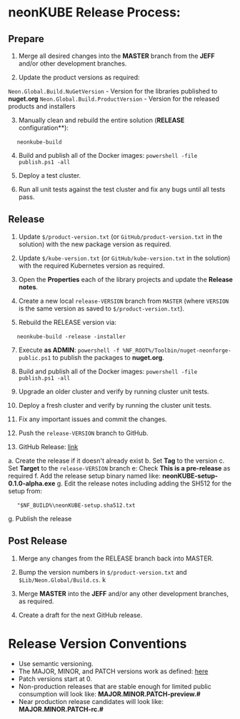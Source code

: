# neonKUBE Release Process:

## Prepare

1. Merge all desired changes into the **MASTER** branch from the **JEFF** and/or other development branches.

2. Update the product versions as required: 

  `Neon.Global.Build.NuGetVersion` - Version for the libraries published to **nuget.org**
  `Neon.Global.Build.ProductVersion` - Version for the released products and installers

3. Manually clean and rebuild the entire solution (**RELEASE** configuration**): 

&nbsp;&nbsp;&nbsp;&nbsp;&nbsp;`neonkube-build`

4. Build and publish all of the Docker images: `powershell -file publish.ps1 -all`

5. Deploy a test cluster.

6. Run all unit tests against the test cluster and fix any bugs until all tests pass.

## Release 

1. Update `$/product-version.txt` (or `GitHub/product-version.txt` in the solution) with the 
   new package version as required.

2. Update `$/kube-version.txt` (or `GitHub/kube-version.txt` in the solution) with the 
   required Kubernetes version as required.

3. Open the **Properties** each of the library projects and update the **Release notes**.

4. Create a new local `release-VERSION` branch from `MASTER` (where `VERSION` is the same version as saved to `$/product-version.txt`).

5. Rebuild the RELEASE version via:

&nbsp;&nbsp;&nbsp;&nbsp;&nbsp;`neonkube-build -release -installer`

7. Execute **as ADMIN**: `powershell -f %NF_ROOT%/Toolbin/nuget-neonforge-public.ps1` to publish the packages to **nuget.org**.

8. Build and publish all of the Docker images: `powershell -file publish.ps1 -all`

9. Upgrade an older cluster and verify by running cluster unit tests.

10. Deploy a fresh cluster and verify by running the cluster unit tests.

11. Fix any important issues and commit the changes.

12. Push the `release-VERSION` branch to GitHub.

13. GitHub Release: [link](https://help.github.com/articles/creating-releases/)

  a. Create the release if it doesn't already exist
  b. Set **Tag** to the version
  c. Set **Target** to the `release-VERSION` branch
  e: Check **This is a pre-release** as required
  f. Add the release setup binary named like: **neonKUBE-setup-0.1.0-alpha.exe**
  g. Edit the release notes including adding the SH512 for the setup from:

&nbsp;&nbsp;&nbsp;&nbsp;&nbsp;`"$NF_BUILD%\neonKUBE-setup.sha512.txt`

  g. Publish the release

## Post Release

1. Merge any changes from the RELEASE branch back into MASTER.

2. Bump the version numbers in `$/product-version.txt` and `$Lib/Neon.Global/Build.cs`.
k
3. Merge **MASTER** into the **JEFF** and/or any other development branches, as required.

4. Create a draft for the next GitHub release.

 # Release Version Conventions

* Use semantic versioning.
* The MAJOR, MINOR, and PATCH versions work as defined: [here](https://semver.org/)
* Patch versions start at 0.
* Non-production releases that are stable enough for limited public consumption will look like: **MAJOR.MINOR.PATCH-preview.#**
* Near production release candidates will look like: **MAJOR.MINOR.PATCH-rc.#**
